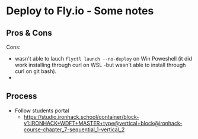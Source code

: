 
# Deploy to Fly.io - Some notes


## Pros & Cons

Cons:
- wasn't able to lauch `flyctl launch --no-deploy` on Win Poweshell (it did work installing through curl on WSL -but wasn't able to install through curl on git bash).
- 


## Process

- Follow students portal
  - https://studio.ironhack.school/container/block-v1:IRONHACK+WDFT+MASTER+type@vertical+block@ironhack-course-chapter_7-sequential_1-vertical_2







